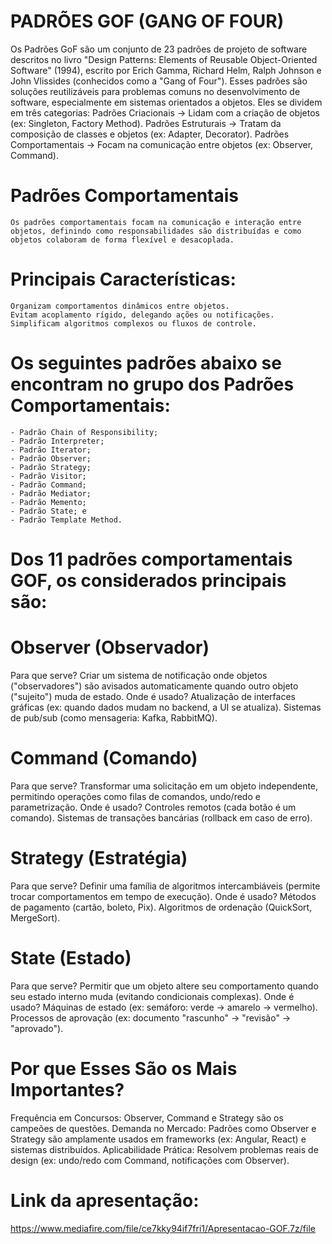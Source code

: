 # PADRÕES GOF (GANG OF FOUR)
Os Padrões GoF são um conjunto de 23 padrões de projeto de software descritos no livro "Design Patterns: Elements of Reusable Object-Oriented Software" (1994), escrito por Erich Gamma, Richard Helm, Ralph Johnson e John Vlissides (conhecidos como a "Gang of Four"). Esses padrões são soluções reutilizáveis para problemas comuns no desenvolvimento de software, especialmente em sistemas orientados a objetos. Eles se dividem em três categorias:
Padrões Criacionais → Lidam com a criação de objetos (ex: Singleton, Factory Method).
Padrões Estruturais → Tratam da composição de classes e objetos (ex: Adapter, Decorator).
Padrões Comportamentais → Focam na comunicação entre objetos (ex: Observer, Command).


# Padrões Comportamentais
    Os padrões comportamentais focam na comunicação e interação entre objetos, definindo como responsabilidades são distribuídas e como objetos colaboram de forma flexível e desacoplada.

# Principais Características:
    Organizam comportamentos dinâmicos entre objetos.
    Evitam acoplamento rígido, delegando ações ou notificações.
    Simplificam algoritmos complexos ou fluxos de controle.

# Os seguintes padrões abaixo se encontram no grupo dos Padrões Comportamentais:
    - Padrão Chain of Responsibility;
    - Padrão Interpreter;
    - Padrão Iterator;
    - Padrão Observer;
    - Padrão Strategy;
    - Padrão Visitor;
    - Padrão Command;
    - Padrão Mediator;
    - Padrão Memento;
    - Padrão State; e
    - Padrão Template Method.
    
# Dos 11 padrões comportamentais GOF, os considerados principais são:

# Observer (Observador)
Para que serve? Criar um sistema de notificação onde objetos ("observadores") são avisados automaticamente quando outro objeto ("sujeito") muda de estado.
Onde é usado?
Atualização de interfaces gráficas (ex: quando dados mudam no backend, a UI se atualiza).
Sistemas de pub/sub (como mensageria: Kafka, RabbitMQ).

# Command (Comando)
Para que serve? Transformar uma solicitação em um objeto independente, permitindo operações como filas de comandos, undo/redo e parametrização.
Onde é usado?
Controles remotos (cada botão é um comando).
Sistemas de transações bancárias (rollback em caso de erro).

# Strategy (Estratégia)
Para que serve? Definir uma família de algoritmos intercambiáveis (permite trocar comportamentos em tempo de execução).
Onde é usado?
Métodos de pagamento (cartão, boleto, Pix).
Algoritmos de ordenação (QuickSort, MergeSort).

# State (Estado)
Para que serve? Permitir que um objeto altere seu comportamento quando seu estado interno muda (evitando condicionais complexas).
Onde é usado?
Máquinas de estado (ex: semáforo: verde → amarelo → vermelho).
Processos de aprovação (ex: documento "rascunho" → "revisão" → "aprovado").

# Por que Esses São os Mais Importantes?
Frequência em Concursos: Observer, Command e Strategy são os campeões de questões.
Demanda no Mercado: Padrões como Observer e Strategy são amplamente usados em frameworks (ex: Angular, React) e sistemas distribuídos.
Aplicabilidade Prática: Resolvem problemas reais de design (ex: undo/redo com Command, notificações com Observer).

# Link da apresentação:
https://www.mediafire.com/file/ce7kky94if7fri1/Apresentacao-GOF.7z/file